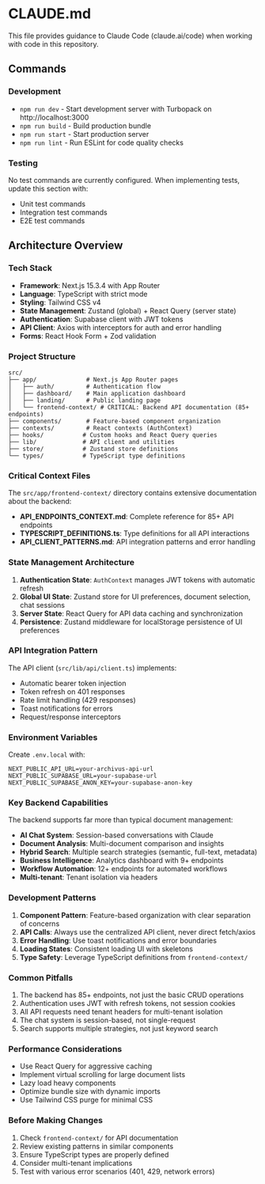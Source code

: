 # CLAUDE.md

This file provides guidance to Claude Code (claude.ai/code) when working with code in this repository.

## Commands

### Development
- `npm run dev` - Start development server with Turbopack on http://localhost:3000
- `npm run build` - Build production bundle
- `npm run start` - Start production server
- `npm run lint` - Run ESLint for code quality checks

### Testing
No test commands are currently configured. When implementing tests, update this section with:
- Unit test commands
- Integration test commands
- E2E test commands

## Architecture Overview

### Tech Stack
- **Framework**: Next.js 15.3.4 with App Router
- **Language**: TypeScript with strict mode
- **Styling**: Tailwind CSS v4
- **State Management**: Zustand (global) + React Query (server state)
- **Authentication**: Supabase client with JWT tokens
- **API Client**: Axios with interceptors for auth and error handling
- **Forms**: React Hook Form + Zod validation

### Project Structure
```
src/
├── app/              # Next.js App Router pages
│   ├── auth/         # Authentication flow
│   ├── dashboard/    # Main application dashboard
│   ├── landing/      # Public landing page
│   └── frontend-context/ # CRITICAL: Backend API documentation (85+ endpoints)
├── components/       # Feature-based component organization
├── contexts/         # React contexts (AuthContext)
├── hooks/           # Custom hooks and React Query queries
├── lib/             # API client and utilities
├── store/           # Zustand store definitions
└── types/           # TypeScript type definitions
```

### Critical Context Files
The `src/app/frontend-context/` directory contains extensive documentation about the backend:
- **API_ENDPOINTS_CONTEXT.md**: Complete reference for 85+ API endpoints
- **TYPESCRIPT_DEFINITIONS.ts**: Type definitions for all API interactions
- **API_CLIENT_PATTERNS.md**: API integration patterns and error handling

### State Management Architecture
1. **Authentication State**: `AuthContext` manages JWT tokens with automatic refresh
2. **Global UI State**: Zustand store for UI preferences, document selection, chat sessions
3. **Server State**: React Query for API data caching and synchronization
4. **Persistence**: Zustand middleware for localStorage persistence of UI preferences

### API Integration Pattern
The API client (`src/lib/api/client.ts`) implements:
- Automatic bearer token injection
- Token refresh on 401 responses
- Rate limit handling (429 responses)
- Toast notifications for errors
- Request/response interceptors

### Environment Variables
Create `.env.local` with:
```
NEXT_PUBLIC_API_URL=your-archivus-api-url
NEXT_PUBLIC_SUPABASE_URL=your-supabase-url
NEXT_PUBLIC_SUPABASE_ANON_KEY=your-supabase-anon-key
```

### Key Backend Capabilities
The backend supports far more than typical document management:
- **AI Chat System**: Session-based conversations with Claude
- **Document Analysis**: Multi-document comparison and insights
- **Hybrid Search**: Multiple search strategies (semantic, full-text, metadata)
- **Business Intelligence**: Analytics dashboard with 9+ endpoints
- **Workflow Automation**: 12+ endpoints for automated workflows
- **Multi-tenant**: Tenant isolation via headers

### Development Patterns
1. **Component Pattern**: Feature-based organization with clear separation of concerns
2. **API Calls**: Always use the centralized API client, never direct fetch/axios
3. **Error Handling**: Use toast notifications and error boundaries
4. **Loading States**: Consistent loading UI with skeletons
5. **Type Safety**: Leverage TypeScript definitions from `frontend-context/`

### Common Pitfalls
1. The backend has 85+ endpoints, not just the basic CRUD operations
2. Authentication uses JWT with refresh tokens, not session cookies
3. All API requests need tenant headers for multi-tenant isolation
4. The chat system is session-based, not single-request
5. Search supports multiple strategies, not just keyword search

### Performance Considerations
- Use React Query for aggressive caching
- Implement virtual scrolling for large document lists
- Lazy load heavy components
- Optimize bundle size with dynamic imports
- Use Tailwind CSS purge for minimal CSS

### Before Making Changes
1. Check `frontend-context/` for API documentation
2. Review existing patterns in similar components
3. Ensure TypeScript types are properly defined
4. Consider multi-tenant implications
5. Test with various error scenarios (401, 429, network errors)